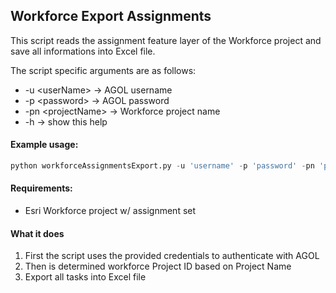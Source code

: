 ## Workforce Export Assignments
This script reads the assignment feature layer of the Workforce project and save all informations into Excel file.

The script specific arguments are as follows:
- -u \<userName\> -> AGOL username
- -p \<password\> -> AGOL password
- -pn \<projectName\> -> Workforce project name
- -h -> show this help

#### Example usage:
```python
python workforceAssignmentsExport.py -u 'username' -p 'password' -pn 'projectName'
```

#### Requirements:
- Esri Workforce project w/ assignment set

#### What it does
 1. First the script uses the provided credentials to authenticate with AGOL
 2. Then is determined workforce Project ID based on Project Name
 3. Export all tasks into Excel file